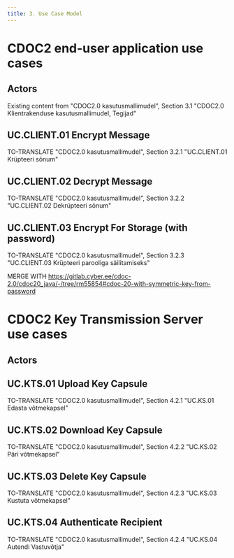 ```yaml
---
title: 3. Use Case Model
---
```


# CDOC2 end-user application use cases

## Actors

Existing content from "CDOC2.0 kasutusmallimudel", Section 3.1 "CDOC2.0 Klientrakenduse kasutusmallimudel, Tegijad"

## UC.CLIENT.01 Encrypt Message

TO-TRANSLATE "CDOC2.0 kasutusmallimudel", Section 3.2.1 "UC.CLIENT.01 Krüpteeri sõnum"

## UC.CLIENT.02 Decrypt Message

TO-TRANSLATE "CDOC2.0 kasutusmallimudel", Section 3.2.2 "UC.CLIENT.02 Dekrüpteeri sõnum"

## UC.CLIENT.03 Encrypt For Storage (with password)

TO-TRANSLATE "CDOC2.0 kasutusmallimudel", Section 3.2.3 "UC.CLIENT.03 Krüpteeri parooliga säilitamiseks"

MERGE WITH <https://gitlab.cyber.ee/cdoc-2.0/cdoc20_java/-/tree/rm55854#cdoc-20-with-symmetric-key-from-password>

# CDOC2 Key Transmission Server use cases

## Actors

## UC.KTS.01 Upload Key Capsule

TO-TRANSLATE "CDOC2.0 kasutusmallimudel", Section 4.2.1 "UC.KS.01 Edasta võtmekapsel"

## UC.KTS.02 Download Key Capsule

TO-TRANSLATE "CDOC2.0 kasutusmallimudel", Section 4.2.2 "UC.KS.02 Päri võtmekapsel"

## UC.KTS.03 Delete Key Capsule

TO-TRANSLATE "CDOC2.0 kasutusmallimudel", Section 4.2.3 "UC.KS.03 Kustuta võtmekapsel"

## UC.KTS.04 Authenticate Recipient

TO-TRANSLATE "CDOC2.0 kasutusmallimudel", Section 4.2.4 "UC.KS.04 Autendi Vastuvõtja"

